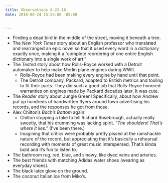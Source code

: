 ```yaml
---
title: Observations 8-22-18
date: 2018-08-24 15:53:00 -05:00


---
```


- Finding a dead bird in the middle of the street, moving it beneath a tree.
- The *New York Times* story about an English professor who translated and rearranged an epic novel so that it used every word in a dictionary exactly once, making it a “complete reordering of one entire English dictionary into a single work of art.”
- The *Tested* story about how Rolls-Royce worked with a Detroit automaker to help make Merlin plane engines during WWII.
	- Rolls-Royce had been making every engine by hand until that point.
	- The Detroit company, Packard, adapted to British metrics and tooling to fit their parts. They did such a good job that Rolls-Royce honored warranties on engines made by Packard decades later. It was cute.
- The *Reader* story about Jungle Green! Specifically, about how Andrew put up hundreds of handwritten flyers around town advertising his records, and the responses he got from those.
- Alex Chilton’s *Bach’s Bottom* again:
	- Chilton stopping a take to tell Richard Rosebrough, actually really sweetly, that his drumming was lacking spirit. *“The shoulders! That’s where it lies.”* (I’ve been there.)
	- Imagining that critics were probably pretty pissed at the ramshackle nature of the record, but appreciating that it’s basically a rehearsal recording with moments of great music interspersed. That’s kinda bold and it’s fun to listen to.
- The bathroom rug, red, blue, and sinewy, like dyed veins and arteries.
- The best friends with matching Adidas water shoes (wearing as everyday shoes).
- The black latex glove on the ground.
- The coconut Italian ice from Miko’s.